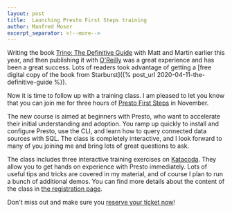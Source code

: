 ```yaml
---
layout: post
title:  Launching Presto First Steps training
author: Manfred Moser
excerpt_separator: <!--more-->
---
```


Writing the book [Trino: The Definitive
Guide](/trino-the-definitive-guide.html) with Matt and Martin earlier this
year, and then publishing it with [O'Reilly](https://www.oreilly.com/) was a
great experience and has been a great success. Lots of readers took advantage of
getting a [free digital copy of the book from Starburst]({% post_url
2020-04-11-the-definitive-guide %}).

Now it is time to follow up with a training class. I am pleased to let you know
that you can join me for three hours of
[Presto First Steps](https://learning.oreilly.com/live-training/courses/presto-first-steps/0636920462859/)
in November.

<!--more-->

The new course is aimed at beginners with Presto, who want to accelerate their
initial understanding and adoption. You ramp up quickly to install and configure
Presto, use the CLI, and learn how to query connected data sources with SQL. The
class is completely interactive, and I look forward to many of you joining me
and bring lots of great questions to ask. 

The class includes three interactive training exercises on
[Katacoda](https://katacoda.com/). They allow you to get hands on experience
with Presto immediately. Lots of useful tips and tricks are covered in my
material, and of course I plan to run a bunch of additional demos. You can find
more details about the content of the class in [the registration
page](https://learning.oreilly.com/live-training/courses/presto-first-steps/0636920462859/).

Don't miss out and make sure you [reserve your ticket
now](https://learning.oreilly.com/live-training/courses/presto-first-steps/0636920462859/)!
